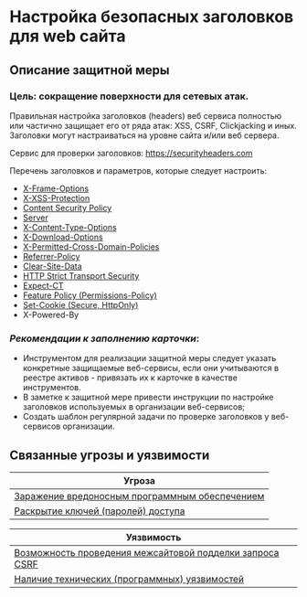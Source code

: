# Настройка безопасных заголовков для web сайта

## Описание защитной меры
### Цель: сокращение поверхности для сетевых атак.

Правильная настройка заголовков (headers) веб сервиса полностью или частично защищает его от ряда атак: XSS, CSRF, Clickjacking и иных.
Заголовки могут настраиваться на уровне сайта и/или веб сервера.

Сервис для проверки заголовков: https://securityheaders.com

Перечень заголовков и параметров, которые следует настроить:

- [X-Frame-Options](https://developer.mozilla.org/en-US/docs/Web/HTTP/Headers/X-Frame-Options)
- [X-XSS-Protection](https://developer.mozilla.org/en-US/docs/Web/HTTP/Headers/X-XSS-Protection)
- [Content Security Policy](https://developer.mozilla.org/en-US/docs/Web/HTTP/CSP)
- [Server](https://developer.mozilla.org/en-US/docs/Web/HTTP/Headers/Server) 
- [X-Content-Type-Options](https://developer.mozilla.org/en-US/docs/Web/HTTP/Headers/X-Content-Type-Options) 
- [X-Download-Options](https://msdn.microsoft.com/en-us/library/jj542450(v=vs.85).aspx)
- [X-Permitted-Cross-Domain-Policies](https://www.adobe.com/devnet/adobe-media-server/articles/cross-domain-xml-for-streaming.html)
- [Referrer-Policy](https://developer.mozilla.org/en-US/docs/Web/HTTP/Headers/Referrer-Policy)
- [Clear-Site-Data](https://developer.mozilla.org/en-US/docs/Web/HTTP/Headers/Clear-Site-Data)
- [HTTP Strict Transport Security](https://developer.mozilla.org/en-US/docs/Web/Security/HTTP_strict_transport_security) 
- [Expect-CT](https://developer.mozilla.org/en-US/docs/Web/HTTP/Headers/Expect-CT)
- [Feature Policy (Permissions-Policy)](https://w3c.github.io/webappsec-feature-policy)
- [Set-Cookie (Secure, HttpOnly)](https://developer.mozilla.org/en-US/docs/Web/HTTP/Cookies)
- X-Powered-By

### *Рекомендации к заполнению карточки*:
+ Инструментом для реализации защитной меры следует указать конкретные защищаемые веб-сервисы, если они учитываются в реестре активов - привязать их к карточке в качестве инструментов.
+ В заметке к защитной мере привести инструкции по настройке заголовков используемых в организации веб-сервисов;
+ Создать шаблон регулярной задачи по проверке заголовков у веб-сервисов организации.

## Связанные угрозы и уязвимости
|Угроза|
|-|
|[Заражение вредоносным программным обеспечением](/vkr/threats/page20)|
|[Раскрытие ключей (паролей) доступа](/vkr/threats/page2)|

|Уязвимость|
|-|
|[Возможность проведения межсайтовой подделки запроса CSRF](/vkr/vulnerabilities/page20)|
|[Наличие технических (программных) уязвимостей](/vkr/vulnerabilities/page6)|
